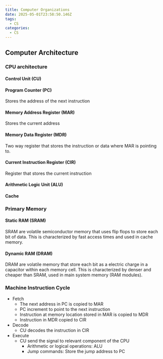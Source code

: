 ```yaml
---
title: Computer Organizations
date: 2025-05-01T23:58:50.146Z
tags:
  - CS
categories:
  - CS
---
```


## Computer Architecture

### CPU architecture

#### Control Unit (CU)

#### Program Counter (PC)

Stores the address of the next instruction

#### Memory Address Register (MAR)

Stores the current address

#### Memory Data Register (MDR)

Two way register that stores the instruction or data where MAR is pointing to.

#### Current Instruction Register (CIR)

Register that stores the current instruction

#### Arithmetic Logic Unit (ALU)

#### Cache

### Primary Memory

#### Static RAM (SRAM)

SRAM are volatile semiconductor memory that uses flip flops to store each bit of data. This is characterized by fast access times and used in cache memory.

#### Dynamic RAM (DRAM)

DRAM are volatile memory that store each bit as a electric charge in a capacitor within each memory cell. This is characterized by denser and cheaper than SRAM, used in main system memory (RAM modules).

### Machine Instruction Cycle

- Fetch
  - The next address in PC is copied to MAR
  - PC increment to point to the next instruction
  - Instruction at memory location stored in MAR is copied to MDR
  - Instruction in MDR copied to CIR
- Decode
  - CU decodes the instruction in CIR
- Execute
  - CU send the signal to relevant component of the CPU
    - Arithmetic or logical operations: ALU
    - Jump commands: Store the jump address to PC

